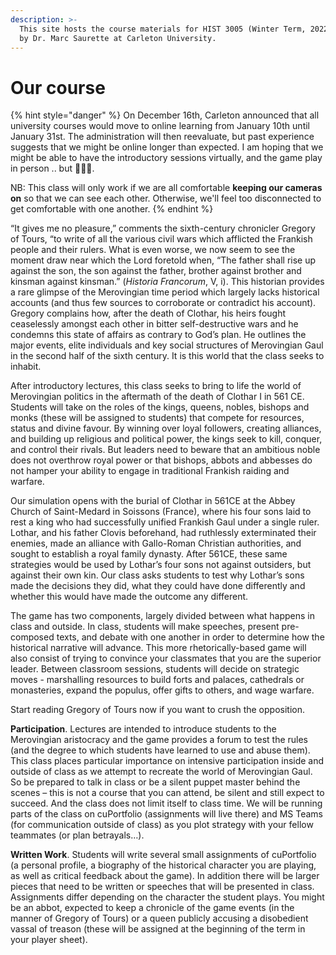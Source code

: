```yaml
---
description: >-
  This site hosts the course materials for HIST 3005 (Winter Term, 2022) taught
  by Dr. Marc Saurette at Carleton University.
---
```


# Our course

{% hint style="danger" %}
On December 16th, Carleton announced that all university courses would move to online learning from January 10th until January 31st. The administration will then reevaluate, but past experience suggests that we might be online longer than expected. I am hoping that we might be able to have the introductory sessions virtually, and the game play in person .. but 🤷🏽‍♂️.&#x20;

NB: This class will only work if we are all comfortable **keeping our cameras** **on** so that we can see each other. Otherwise, we'll feel too disconnected to get comfortable with one another.&#x20;
{% endhint %}

“It gives me no pleasure,” comments the sixth-century chronicler Gregory of Tours, “to write of all the various civil wars which afflicted the Frankish people and their rulers. What is even worse, we now seem to see the moment draw near which the Lord foretold when, “The father shall rise up against the son, the son against the father, brother against brother and kinsman against kinsman.” (_Historia Francorum_, V, i). This historian provides a rare glimpse of the Merovingian time period which largely lacks historical accounts (and thus few sources to corroborate or contradict his account). Gregory complains how, after the death of Clothar, his heirs fought ceaselessly amongst each other in bitter self-destructive wars and he condemns this state of affairs as contrary to God’s plan. He outlines the major events, elite individuals and key social structures of Merovingian Gaul in the second half of the sixth century. It is this world that the class seeks to inhabit.&#x20;

After introductory lectures, this class seeks to bring to life the world of Merovingian politics in the aftermath of the death of Clothar I in 561 CE. Students will take on the roles of the kings, queens, nobles, bishops and monks (these will be assigned to students) that compete for resources, status and divine favour. By winning over loyal followers, creating alliances, and building up religious and political power, the kings seek to kill, conquer, and control their rivals. But leaders need to beware that an ambitious noble does not overthrow royal power or that bishops, abbots and abbesses do not hamper your ability to engage in traditional Frankish raiding and warfare.&#x20;

Our simulation opens with the burial of Clothar in 561CE at the Abbey Church of Saint-Medard in Soissons (France), where his four sons laid to rest a king who had successfully unified Frankish Gaul under a single ruler. Lothar, and his father Clovis beforehand, had ruthlessly exterminated their enemies, made an alliance with Gallo-Roman Christian authorities, and sought to establish a royal family dynasty. After 561CE, these same strategies would be used by Lothar’s four sons not against outsiders, but against their own kin. Our class asks students to test why Lothar’s sons made the decisions they did, what they could have done differently and whether this would have made the outcome any different.&#x20;

The game has two components, largely divided between what happens in class and outside. In class, students will make speeches, present pre-composed texts, and debate with one another in order to determine how the historical narrative will advance. This more rhetorically-based game will also consist of trying to convince your classmates that you are the superior leader. Between classroom sessions, students will decide on strategic moves - marshalling resources to build forts and palaces, cathedrals or monasteries, expand the populus, offer gifts to others, and wage warfare.&#x20;

Start reading Gregory of Tours now if you want to crush the opposition.

**Participation**. Lectures are intended to introduce students to the Merovingian aristocracy and the game provides a forum to test the rules (and the degree to which students have learned to use and abuse them). This class places particular importance on intensive participation inside and outside of class as we attempt to recreate the world of Merovingian Gaul. So be prepared to talk in class or be a silent puppet master behind the scenes – this is not a course that you can attend, be silent and still expect to succeed. And the class does not limit itself to class time. We will be running parts of the class on cuPortfolio (assignments will live there) and MS Teams (for communication outside of class) as you plot strategy with your fellow teammates (or plan betrayals…).

&#x20;**Written Work**. Students will write several small assignments of cuPortfolio (a personal profile, a biography of the historical character you are playing, as well as critical feedback about the game). In addition there will be larger pieces that need to be written or speeches that will be presented in class. Assignments differ depending on the character the student plays. You might be an abbot, expected to keep a chronicle of the game events (in the manner of Gregory of Tours) or a queen publicly accusing a disobedient vassal of treason (these will be assigned at the beginning of the term in your player sheet).&#x20;

